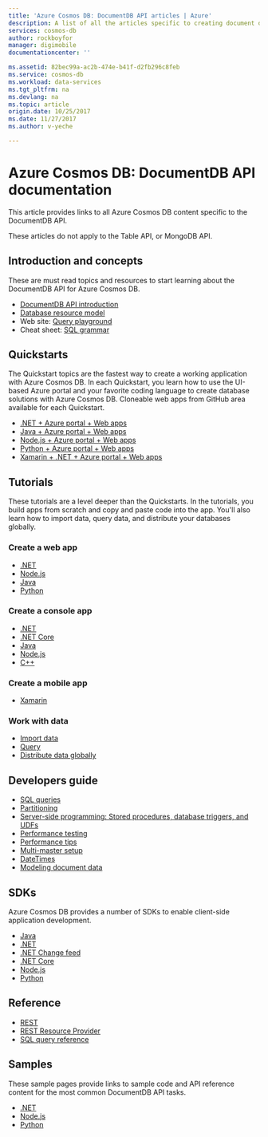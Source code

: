 ```yaml
---
title: 'Azure Cosmos DB: DocumentDB API articles | Azure'
description: A list of all the articles specific to creating document databases with the DocumentDB API in Azure Cosmos DB. 
services: cosmos-db
author: rockboyfor
manager: digimobile
documentationcenter: ''

ms.assetid: 82bec99a-ac2b-474e-b41f-d2fb296c8feb
ms.service: cosmos-db
ms.workload: data-services
ms.tgt_pltfrm: na
ms.devlang: na
ms.topic: article
origin.date: 10/25/2017
ms.date: 11/27/2017
ms.author: v-yeche

---
```

# Azure Cosmos DB: DocumentDB API documentation

This article provides links to all Azure Cosmos DB content specific to the DocumentDB API.

These articles do not apply to the Table API, or MongoDB API. 
<!-- Not Available on Graph API -->

## Introduction and concepts

These are must read topics and resources to start learning about the DocumentDB API for Azure Cosmos DB.

- [DocumentDB API introduction](documentdb-introduction.md)
- [Database resource model](documentdb-resources.md)
- Web site: [Query playground](https://www.documentdb.com/sql/demo)
- Cheat sheet: [SQL grammar](documentdb-sql-query-cheat-sheet.md)

## Quickstarts

The Quickstart topics are the fastest way to create a working application with Azure Cosmos DB. In each Quickstart, you learn how to use the UI-based Azure portal and your favorite coding language to create database solutions with Azure Cosmos DB. Cloneable web apps from GitHub area available for each Quickstart. 

- [.NET + Azure portal + Web apps](create-documentdb-dotnet.md)
- [Java + Azure portal + Web apps](create-documentdb-java.md)
- [Node.js + Azure portal + Web apps](create-documentdb-nodejs.md)
- [Python + Azure portal + Web apps](create-documentdb-python.md)
- [Xamarin + .NET + Azure portal + Web apps](create-documentdb-xamarin-dotnet.md)

## Tutorials

These tutorials are a level deeper than the Quickstarts. In the tutorials, you build apps from scratch and copy and paste code into the app. You'll also learn how to import data, query data, and distribute your databases globally.

### Create a web app

- [.NET](documentdb-dotnet-application.md)
- [Node.js](documentdb-nodejs-application.md) 
- [Java](documentdb-java-application.md)
- [Python](documentdb-python-application.md)

### Create a console app

- [.NET](documentdb-get-started.md)
- [.NET Core](documentdb-dotnetcore-get-started.md) 
- [Java](documentdb-java-get-started.md) 
- [Node.js](documentdb-nodejs-get-started.md) 
- [C++](documentdb-cpp-get-started.md)

### Create a mobile app

- [Xamarin](mobile-apps-with-xamarin.md)

### Work with data

- [Import data](import-data.md)
- [Query](tutorial-query-documentdb.md)
- [Distribute data globally](tutorial-global-distribution-documentdb.md)

<!-- Not Available ### Work with Azure Functions -->
## Developers guide

- [SQL queries](documentdb-sql-query.md)
- [Partitioning](documentdb-partition-data.md)
- [Server-side programming: Stored procedures, database triggers, and UDFs](programming.md)
- [Performance testing](performance-testing.md)
- [Performance tips](performance-tips.md)
- [Multi-master setup](multi-region-writers.md)
- [DateTimes](working-with-dates.md)
- [Modeling document data](modeling-data.md) 

## SDKs

Azure Cosmos DB provides a number of SDKs to enable client-side application development.

- [Java](documentdb-sdk-java.md)
- [.NET](documentdb-sdk-dotnet.md)
- [.NET Change feed](documentdb-sdk-dotnet-changefeed.md)
- [.NET Core](documentdb-sdk-dotnet-core.md)
- [Node.js](documentdb-sdk-node.md)
- [Python](documentdb-sdk-python.md)

## Reference

- [REST](https://docs.microsoft.com/rest/api/documentdb/)
- [REST Resource Provider](https://docs.microsoft.com/rest/api/documentdbresourceprovider/)
- [SQL query reference](documentdb-sql-query-reference.md)
<!-- Not Available on - [Azure Functions reference](../azure-functions/functions-bindings-documentdb.md) -->

## Samples

These sample pages provide links to sample code and API reference content for the most common DocumentDB API tasks.

- [.NET](documentdb-dotnet-samples.md)
- [Node.js](documentdb-nodejs-samples.md)
- [Python](documentdb-python-samples.md)

<!-- Update_Description: new articles on documentdb index page -->